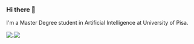### Hi there 👋

I'm a Master Degree student in Artificial Intelligence at University of Pisa.



<a href="https://github.com/anuraghazra/convoychat">
  <img align="center" src="https://github-readme-stats.vercel.app/api?username=dilettagoglia&show_icons=true&theme=calm" />
</a>
<a href="https://github.com/anuraghazra/github-readme-stats">
  <img align="center" src="https://github-readme-stats.vercel.app/api/top-langs/?username=dilettagoglia&layout=compact&theme=calm" />
</a>


<!--
**dilettagoglia/dilettagoglia** is a ✨ _special_ ✨ repository because its `README.md` (this file) appears on your GitHub profile.

Here are some ideas to get you started:

- 🔭 I’m currently working on ...
- 🌱 I’m currently learning ...
- 👯 I’m looking to collaborate on ...
- 🤔 I’m looking for help with ...
- 💬 Ask me about ...
- 📫 How to reach me: ...
- 😄 Pronouns: ...
- ⚡ Fun fact: ...
-->
